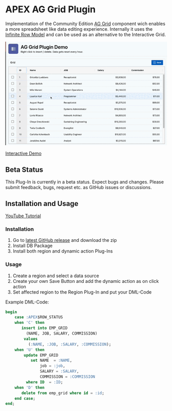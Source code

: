 # APEX AG Grid Plugin

Implementation of the Community Edition [AG Grid](https://www.ag-grid.com/) component wich enables a more spreadsheet like data editing experience. Internally it uses the [Infinite Row Model](https://www.ag-grid.com/javascript-data-grid/infinite-scrolling/) and can be used as an alternative to the Interactive Grid.

![Plugin Demo](./assets/plugin_demo.gif)

[Interactive Demo](https://apex.oracle.com/pls/apex/r/hartenfeller_dev/ag-grid-plugin-demo)

## Beta Status

This Plug-In is currently in a beta status. Expect bugs and changes. Please submit feedback, bugs, request etc. as GitHub issues or discussions.

## Installation and Usage

[YouTube Tutorial](https://www.youtube.com/watch?v=9IVx2rp9N2k)

### Installation

1. Go to [latest GitHub release](https://github.com/phartenfeller/apex-ag-grid-plugin/releases) and download the zip
2. Install DB Package
3. Install both region and dynamic action Plug-Ins

### Usage

1. Create a region and select a data source
2. Create your own Save Button and add the dynamic action as on click action
3. Set affected region to the Region Plug-In and put your DML-Code

Example DML-Code:

```sql
begin
    case :APEX$ROW_STATUS
    when 'C' then
       insert into EMP_GRID
         (NAME, JOB, SALARY, COMMISSION)
        values
          (:NAME, :JOB, :SALARY, :COMMISSION);
    when 'U' then
        update EMP_GRID
           set NAME  = :NAME,
               job = :job,
               SALARY = :SALARY,
               COMMISSION = :COMMISSION
         where ID  = :ID;
    when 'D' then
       delete from emp_grid where id = :id;
    end case;
end;
```
